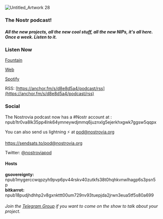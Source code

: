    
![Untitled_Artwork 28](https://user-images.githubusercontent.com/8143945/210556301-8cac9d9d-40bd-4e78-90a1-56909d589521.png)

### The Nostr podcast!

##### All the new projects, all the new cool stuff, all the new NIPs, it's all here. Once a week. Listen to it.

### Listen Now
[Fountain](https://fountain.fm/show/EHr7oroKVhkIAWNTGGRn)

[Web](https://anchor.fm/nostrovia)

[Spotify](https://open.spotify.com/show/3FKrua9rST5DDKv0WeAqWn)  
   
RSS: [https://anchor.fm/s/d8e8d5a4/podcast/rss](https://anchor.fm/s/d8e8d5a4/podcast/rss)  

### Social

The Nostrovia podcast now has a #Nostr account at : 
npub1tr0va8lk35pp4lnk64ymneywdjmmq6juznxlg5ejerkhxgwk7ggsw5qqpx

You can also send us lightning ⚡️ at pod@nostrovia.org

https://sendsats.to/pod@nostrovia.org

Twitter: [@nostroviapod](https://twitter.com/nostroviapod)

#### Hosts  
**gsovereignty:** npub1mygerccwqpzyh9pvp6pv44rskv40zutkfs38t0hqhkvnwlhagp6s3psn5p   
**bitkarrot:** npub18pudjhdhhp2v8gxnkttt00um729nv93tuepjda2jrwn3eua5tf5s80a699  

###### Join the [Telegram Group](https://t.me/nostroviadispatch) if you want to come on the show to talk about your project.

